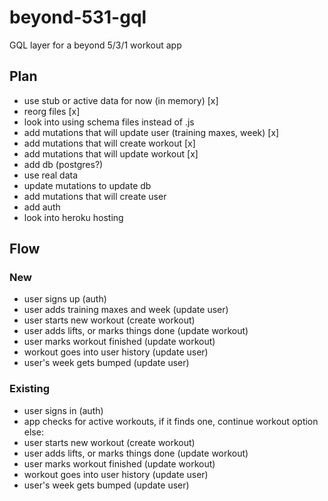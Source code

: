 # beyond-531-gql

GQL layer for a beyond 5/3/1 workout app

## Plan

- use stub or active data for now (in memory) [x]
- reorg files [x]
- look into using schema files instead of .js
- add mutations that will update user (training maxes, week) [x]
- add mutations that will create workout [x]
- add mutations that will update workout [x]
- add db (postgres?)
- use real data
- update mutations to update db
- add mutations that will create user
- add auth
- look into heroku hosting

## Flow

### New

- user signs up (auth)
- user adds training maxes and week (update user)
- user starts new workout (create workout)
- user adds lifts, or marks things done (update workout)
- user marks workout finished (update workout)
- workout goes into user history (update user)
- user's week gets bumped (update user)

### Existing

- user signs in (auth)
- app checks for active workouts, if it finds one, continue workout option else:
- user starts new workout (create workout)
- user adds lifts, or marks things done (update workout)
- user marks workout finished (update workout)
- workout goes into user history (update user)
- user's week gets bumped (update user)
